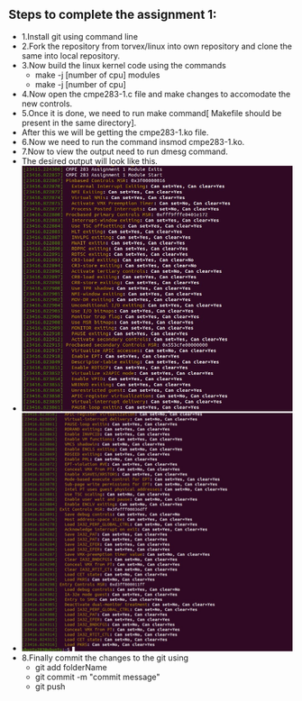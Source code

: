 

## Steps to complete the assignment 1:
* 1.Install git using command line
* 2.Fork the repository from torvex/linux into own repository and clone the same into local repository.
* 3.Now build the linux kernel code using the commands
   - make -j [number of cpu] modules
   - make -j [number of cpu]
* 4.Now open the cmpe283-1.c file and make changes to accomodate the new controls.
* 5.Once it is done, we need to run make command[ Makefile should be present in the same directory].
*   After this we will be getting the cmpe283-1.ko file.
* 6.Now we need to run the command insmod cmpe283-1.ko.
* 7.Now to view the output need to run dmesg command.
* The desired output will look like this.
* ![output 1](https://github.com/vamshidhar199/CMPE_283_Assignment/blob/master/Assignment1/assignment1-output1.jpg)
* ![output 2](https://github.com/vamshidhar199/CMPE_283_Assignment/blob/master/Assignment1/assignment1-output2.jpg)
* 8.Finally commit the changes to the git using 
   - git add folderName
   - git commit -m "commit message"
   - git push
  
